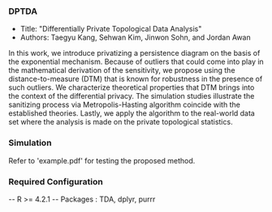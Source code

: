 
### DPTDA

- Title: "Differentially Private Topological Data Analysis"
- Authors: Taegyu Kang, Sehwan Kim, Jinwon Sohn, and Jordan Awan

In this work, we introduce privatizing a persistence diagram on the basis of the exponential mechanism. Because of outliers that could come into play in the mathematical derivation of the sensitivity, we propose using the distance-to-measure (DTM) that is known for robustness in the presence of such outliers. We characterize theoretical properties that DTM brings into the context of the differential privacy. The simulation studies illustrate the sanitizing process via Metropolis-Hasting algorithm coincide with the established theories. Lastly, we apply the algorithm to the real-world data set where the analysis is made on the private topological statistics. 

### Simulation

Refer to 'example.pdf' for testing the proposed method. 

### Required Configuration
-- R >= 4.2.1
-- Packages : TDA, dplyr, purrr 



